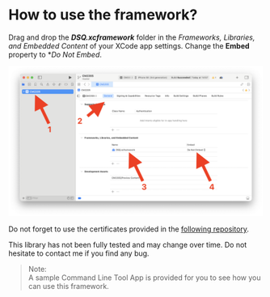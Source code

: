 # How to use the framework?

Drag and drop the **_DSQ.xcframework_** folder in the *Frameworks, Libraries, and Embedded Content* of your XCode app settings. Change the **Embed** property to **Do Not Embed*.  

![xcframework](capture.png)

Do not forget to use the certificates provided in the [following repository](https://codefirst.iut.uca.fr/git/mchSamples_Apple/appleCertificates).  

This library has not been fully tested and may change over time. Do not hesitate to contact me if you find any bug.  

> Note:  
> A sample Command Line Tool App is provided for you to see how you can use this framework.